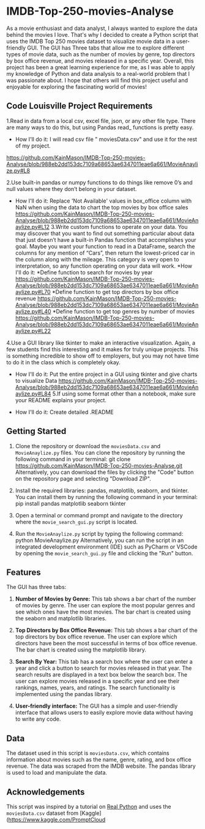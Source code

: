 # IMDB-Top-250-movies-Analyse

As a movie enthusiast and data analyst, I always wanted to explore the data behind the movies I love. That's why I decided to create a Python script that uses the IMDB Top 250 movies dataset to visualize movie data in a user-friendly GUI. The GUI has Three tabs that allow me to explore different types of movie data, such as the number of movies by genre, top directors by box office revenue, and movies released in a specific year.
Overall, this project has been a great learning experience for me, as I was able to apply my knowledge of Python and data analysis to a real-world problem that I was passionate about. I hope that others will find this project useful and enjoyable for exploring the fascinating world of movies!

## Code Louisville Project Requirements

1.Read in data from a local csv,
excel file, json, or any other
file type. There are many
ways to do this, but using
Pandas read_ functions is
pretty easy.

* How I'll do it: I will read csv file " moviesData.csv" and use it for the rest of my project.

<https://github.com/KainMason/IMDB-Top-250-movies-Analyse/blob/988eb2dd153dc7109a68653ae6347011eae6a661/MovieAnaylize.py#L8>

2.Use built-in pandas or numpy
functions to do things like
remove 0’s and null values
where they don’t belong in
your dataset.

* How I'll do it:  Replace 'Not Available' values in box_office column with NaN when using the data to chart the top movies by box office sales
<https://github.com/KainMason/IMDB-Top-250-movies-Analyse/blob/988eb2dd153dc7109a68653ae6347011eae6a661/MovieAnaylize.py#L12>
3.Write custom functions to
operate on your data. You
may discover that you want to
find out something particular
about data that just doesn’t
have a built-in Pandas
function that accomplishes
your goal. Maybe you want
your function to read in a
DataFrame, search the
columns for any mention of
“Cars”, then return the
lowest-priced car in the
column along with the
mileage. This category is very
open to interpretation, so any
function operating on your
data will work.
*How I'll do it:
*Define function to search for movies by year
<https://github.com/KainMason/IMDB-Top-250-movies-Analyse/blob/988eb2dd153dc7109a68653ae6347011eae6a661/MovieAnaylize.py#L70>
*Define function to get top directors by box office revenue
<https://github.com/KainMason/IMDB-Top-250-movies-Analyse/blob/988eb2dd153dc7109a68653ae6347011eae6a661/MovieAnaylize.py#L40>
*Define function to get top genres by number of movies
<https://github.com/KainMason/IMDB-Top-250-movies-Analyse/blob/988eb2dd153dc7109a68653ae6347011eae6a661/MovieAnaylize.py#L22>

4.Use a GUI library like tkinter
to make an interactive
visualization. Again, a few
students find this interesting
and it makes for truly unique
projects. This is something
incredible to show off to
employers, but you may not
have time to do it in the class
which is completely okay.

* How I'll do it: Put the entire project in a GUI using tkinter and give charts to visualize Data
<https://github.com/KainMason/IMDB-Top-250-movies-Analyse/blob/988eb2dd153dc7109a68653ae6347011eae6a661/MovieAnaylize.py#L84>
5.If using some format other
than a notebook, make sure
your README explains your
project.

* How I'll do it: Create detailed .README

## Getting Started

1. Clone the repository or download the `moviesData.csv` and `MovieAnaylize.py` files. You can clone the repository by running the following command in your terminal:
git clone <https://github.com/KainMason/IMDB-Top-250-movies-Analyse.git>
Alternatively, you can download the files by clicking the "Code" button on the repository page and selecting "Download ZIP".
2. Install the required libraries: pandas, matplotlib, seaborn, and tkinter. You can install them by running the following command in your terminal:
pip install pandas matplotlib seaborn tkinter

3. Open a terminal or command prompt and navigate to the directory where the `movie_search_gui.py` script is located.
4. Run the `MovieAnaylize.py` script by typing the following command:
python MovieAnaylize.py
Alternatively, you can run the script in an integrated development environment (IDE) such as PyCharm or VSCode by opening the `movie_search_gui.py` file and clicking the "Run" button.

## Features

The GUI has three tabs:

1. **Number of Movies by Genre:** This tab shows a bar chart of the number of movies by genre. The user can explore the most popular genres and see which ones have the most movies. The bar chart is created using the seaborn and matplotlib libraries.

2. **Top Directors by Box Office Revenue:** This tab shows a bar chart of the top directors by box office revenue. The user can explore which directors have been the most successful in terms of box office revenue. The bar chart is created using the matplotlib library.

3. **Search By Year:** This tab has a search box where the user can enter a year and click a button to search for movies released in that year. The search results are displayed in a text box below the search box. The user can explore movies released in a specific year and see their rankings, names, years, and ratings. The search functionality is implemented using the pandas library.

4. **User-friendly interface:** The GUI has a simple and user-friendly interface that allows users to easily explore movie data without having to write any code.

## Data

The dataset used in this script is `moviesData.csv`, which contains information about movies such as the name, genre, rating, and box office revenue. The data was scraped from the IMDB website. The pandas library is used to load and manipulate the data.

## Acknowledgements

This script was inspired by a tutorial on [Real Python](https://realpython.com/python-gui-tkinter/) and uses the `moviesData.csv` dataset from [Kaggle](https://www.kaggle.com/PromptCloud

